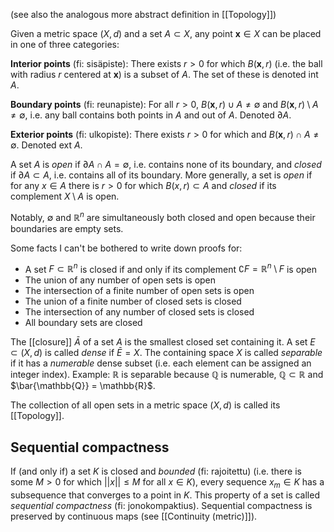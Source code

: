 (see also the analogous more abstract definition in [[Topology]])

Given a metric space $(X, d)$ and a set $A \subset X$, any point $\mathbf{x} \in X$
can be placed in one of three categories:

**Interior points** (fi: sisäpiste):
There exists $r > 0$ for which $B(\mathbf{x}, r)$
(i.e. the ball with radius $r$ centered at $\mathbf{x}$)
is a subset of $A$.
The set of these is denoted $\text{int }A$.

**Boundary points** (fi: reunapiste):
For all $r > 0$,
$B(\mathbf{x}, r) \cup A \neq \emptyset$
and $B(\mathbf{x}, r) \setminus A \neq \emptyset$,
i.e. any ball contains both points in $A$ and out of $A$.
Denoted $\partial A$.

**Exterior points** (fi: ulkopiste):
There exists $r > 0$ for which
and $B(\mathbf{x}, r) \cap A \neq \emptyset$.
Denoted $\text{ext }A$.

A set $A$ is _open_ if $\partial A \cap A = \emptyset$,
i.e. contains none of its boundary,
and _closed_ if $\partial A \subset A$,
i.e. contains all of its boundary.
More generally, a set is _open_
if for any $x \in A$ there is $r > 0$ for which $B(x, r) \subset A$
and _closed_ if its complement $X \setminus A$ is open.

Notably, $\emptyset$ and $\mathbb{R}^n$ are simultaneously both closed and open
because their boundaries are empty sets.

Some facts I can't be bothered to write down proofs for:
- A set $F \subset \mathbb{R}^n$ is closed if and only if
  its complement $\complement F = \mathbb{R}^n \setminus F$ is open
- The union of any number of open sets is open
- The intersection of a finite number of open sets is open
- The union of a finite number of closed sets is closed
- The intersection of any number of closed sets is closed
- All boundary sets are closed

The [[closure]] $\bar{A}$ of a set $A$ is the smallest closed set containing it.
A set $E \subset (X, d)$ is called _dense_ if $\bar{E} = X$.
The containing space $X$ is called _separable_
if it has a _numerable_ dense subset
(i.e. each element can be assigned an integer index).
Example: $\mathbb{R}$ is separable because $\mathbb{Q}$ is numerable,
$\mathbb{Q} \subset \mathbb{R}$ and $\bar{\mathbb{Q}} = \mathbb{R}$.

The collection of all open sets in a metric space $(X, d)$
is called its [[Topology]].

## Sequential compactness

If (and only if) a set $K$ is closed and _bounded_ (fi: rajoitettu)
(i.e. there is some $M > 0$ for which $||x|| \leq M$ for all $x \in K$),
every sequence $x_m \in K$ has a subsequence that converges
to a point in $K$.
This property of a set is called _sequential compactness_
(fi: jonokompaktius).
Sequential compactness is preserved by continuous maps
(see [[Continuity (metric)]]).
